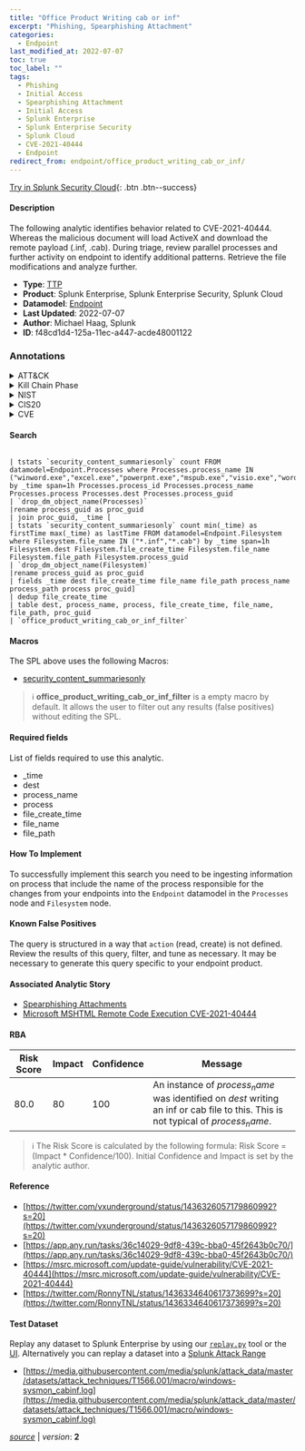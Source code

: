 ```yaml
---
title: "Office Product Writing cab or inf"
excerpt: "Phishing, Spearphishing Attachment"
categories:
  - Endpoint
last_modified_at: 2022-07-07
toc: true
toc_label: ""
tags:
  - Phishing
  - Initial Access
  - Spearphishing Attachment
  - Initial Access
  - Splunk Enterprise
  - Splunk Enterprise Security
  - Splunk Cloud
  - CVE-2021-40444
  - Endpoint
redirect_from: endpoint/office_product_writing_cab_or_inf/
---
```




[Try in Splunk Security Cloud](https://www.splunk.com/en_us/cyber-security.html){: .btn .btn--success}

#### Description

The following analytic identifies behavior related to CVE-2021-40444. Whereas the malicious document will load ActiveX and download the remote payload (.inf, .cab). During triage, review parallel processes and further activity on endpoint to identify additional patterns. Retrieve the file modifications and analyze further.

- **Type**: [TTP](https://github.com/splunk/security_content/wiki/Detection-Analytic-Types)
- **Product**: Splunk Enterprise, Splunk Enterprise Security, Splunk Cloud
- **Datamodel**: [Endpoint](https://docs.splunk.com/Documentation/CIM/latest/User/Endpoint)
- **Last Updated**: 2022-07-07
- **Author**: Michael Haag, Splunk
- **ID**: f48cd1d4-125a-11ec-a447-acde48001122

### Annotations
<details>
  <summary>ATT&CK</summary>

<div markdown="1">

#### [ATT&CK](https://attack.mitre.org/)

| ID          | Technique   | Tactic         |
| ----------- | ----------- |--------------- |
| [T1566](https://attack.mitre.org/techniques/T1566/) | Phishing | Initial Access |

| [T1566.001](https://attack.mitre.org/techniques/T1566/001/) | Spearphishing Attachment | Initial Access |

</div>
</details>


<details>
  <summary>Kill Chain Phase</summary>

<div markdown="1">

* Exploitation


</div>
</details>


<details>
  <summary>NIST</summary>

<div markdown="1">



</div>
</details>

<details>
  <summary>CIS20</summary>

<div markdown="1">



</div>
</details>

<details>
  <summary>CVE</summary>

<div markdown="1">

| ID          | Summary | [CVSS](https://nvd.nist.gov/vuln-metrics/cvss) |
| ----------- | ----------- | -------------- |
| [CVE-2021-40444](https://nvd.nist.gov/vuln/detail/CVE-2021-40444) |  |  |



</div>
</details>


#### Search

```

| tstats `security_content_summariesonly` count FROM datamodel=Endpoint.Processes where Processes.process_name IN ("winword.exe","excel.exe","powerpnt.exe","mspub.exe","visio.exe","wordpad.exe","wordview.exe") by _time span=1h Processes.process_id Processes.process_name Processes.process Processes.dest Processes.process_guid 
| `drop_dm_object_name(Processes)` 
|rename process_guid as proc_guid 
| join proc_guid, _time [ 
| tstats `security_content_summariesonly` count min(_time) as firstTime max(_time) as lastTime FROM datamodel=Endpoint.Filesystem where Filesystem.file_name IN ("*.inf","*.cab") by _time span=1h Filesystem.dest Filesystem.file_create_time Filesystem.file_name Filesystem.file_path Filesystem.process_guid 
| `drop_dm_object_name(Filesystem)` 
|rename process_guid as proc_guid 
| fields _time dest file_create_time file_name file_path process_name process_path process proc_guid] 
| dedup file_create_time 
| table dest, process_name, process, file_create_time, file_name, file_path, proc_guid 
| `office_product_writing_cab_or_inf_filter`
```

#### Macros
The SPL above uses the following Macros:
* [security_content_summariesonly](https://github.com/splunk/security_content/blob/develop/macros/security_content_summariesonly.yml)

> :information_source:
> **office_product_writing_cab_or_inf_filter** is a empty macro by default. It allows the user to filter out any results (false positives) without editing the SPL.



#### Required fields
List of fields required to use this analytic.
* _time
* dest
* process_name
* process
* file_create_time
* file_name
* file_path



#### How To Implement
To successfully implement this search you need to be ingesting information on process that include the name of the process responsible for the changes from your endpoints into the `Endpoint` datamodel in the `Processes` node and `Filesystem` node.
#### Known False Positives
The query is structured in a way that `action` (read, create) is not defined. Review the results of this query, filter, and tune as necessary. It may be necessary to generate this query specific to your endpoint product.

#### Associated Analytic Story
* [Spearphishing Attachments](/stories/spearphishing_attachments)
* [Microsoft MSHTML Remote Code Execution CVE-2021-40444](/stories/microsoft_mshtml_remote_code_execution_cve-2021-40444)




#### RBA

| Risk Score  | Impact      | Confidence   | Message      |
| ----------- | ----------- |--------------|--------------|
| 80.0 | 80 | 100 | An instance of $process_name$ was identified on $dest$ writing an inf or cab file to this. This is not typical of $process_name$. |


> :information_source:
> The Risk Score is calculated by the following formula: Risk Score = (Impact * Confidence/100). Initial Confidence and Impact is set by the analytic author.


#### Reference

* [https://twitter.com/vxunderground/status/1436326057179860992?s=20](https://twitter.com/vxunderground/status/1436326057179860992?s=20)
* [https://app.any.run/tasks/36c14029-9df8-439c-bba0-45f2643b0c70/](https://app.any.run/tasks/36c14029-9df8-439c-bba0-45f2643b0c70/)
* [https://msrc.microsoft.com/update-guide/vulnerability/CVE-2021-40444](https://msrc.microsoft.com/update-guide/vulnerability/CVE-2021-40444)
* [https://twitter.com/RonnyTNL/status/1436334640617373699?s=20](https://twitter.com/RonnyTNL/status/1436334640617373699?s=20)



#### Test Dataset
Replay any dataset to Splunk Enterprise by using our [`replay.py`](https://github.com/splunk/attack_data#using-replaypy) tool or the [UI](https://github.com/splunk/attack_data#using-ui).
Alternatively you can replay a dataset into a [Splunk Attack Range](https://github.com/splunk/attack_range#replay-dumps-into-attack-range-splunk-server)

* [https://media.githubusercontent.com/media/splunk/attack_data/master/datasets/attack_techniques/T1566.001/macro/windows-sysmon_cabinf.log](https://media.githubusercontent.com/media/splunk/attack_data/master/datasets/attack_techniques/T1566.001/macro/windows-sysmon_cabinf.log)



[*source*](https://github.com/splunk/security_content/tree/develop/detections/endpoint/office_product_writing_cab_or_inf.yml) \| *version*: **2**